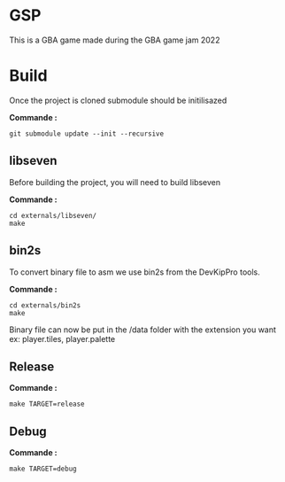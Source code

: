 # GSP

This is a GBA game made during the GBA game jam 2022

# Build

Once the project is cloned submodule should be initilisazed

**Commande :**
```
git submodule update --init --recursive
```

## libseven

Before building the project, you will need to build libseven

**Commande :**
```
cd externals/libseven/
make
```
## bin2s

To convert binary file to asm we use bin2s from the DevKipPro tools.

**Commande :**
```
cd externals/bin2s
make
```

Binary file can now be put in the /data folder with the extension you want ex: player.tiles, player.palette

## Release

**Commande :**
```
make TARGET=release
```

## Debug

**Commande :**
```
make TARGET=debug
```
